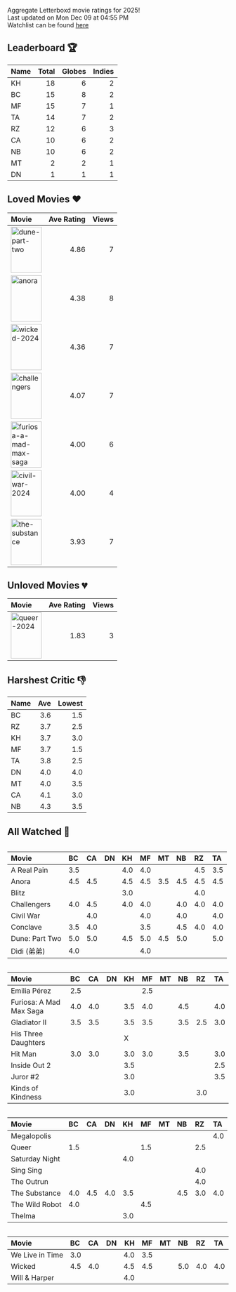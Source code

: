Aggregate Letterboxd movie ratings for 2025! <br />
Last updated on Mon Dec 09 at 04:55 PM <br />
Watchlist can be found [here](https://letterboxd.com/_branzino/list/movie-szn-2025/)

## Leaderboard :trophy:
| Name   |   Total |   Globes |   Indies |
|:-------|--------:|---------:|---------:|
| KH     |      18 |        6 |        2 |
| BC     |      15 |        8 |        2 |
| MF     |      15 |        7 |        1 |
| TA     |      14 |        7 |        2 |
| RZ     |      12 |        6 |        3 |
| CA     |      10 |        6 |        2 |
| NB     |      10 |        6 |        2 |
| MT     |       2 |        2 |        1 |
| DN     |       1 |        1 |        1 |

## Loved Movies :heart:
| Movie                                                                                                                                                                                  |   Ave Rating |   Views |
|:---------------------------------------------------------------------------------------------------------------------------------------------------------------------------------------|-------------:|--------:|
| <img src="https://a.ltrbxd.com/resized/film-poster/6/1/7/4/4/3/617443-dune-part-two-0-1000-0-1500-crop.jpg" alt="dune-part-two" style="height: 105px; width:70px;"/>                   |         4.86 |       7 |
| <img src="https://a.ltrbxd.com/resized/film-poster/9/5/9/5/4/0/959540-anora-0-1000-0-1500-crop.jpg" alt="anora" style="height: 105px; width:70px;"/>                                   |         4.38 |       8 |
| <img src="https://a.ltrbxd.com/resized/film-poster/3/3/7/0/3/6/337036-wicked-0-1000-0-1500-crop.jpg" alt="wicked-2024" style="height: 105px; width:70px;"/>                            |         4.36 |       7 |
| <img src="https://a.ltrbxd.com/resized/film-poster/8/4/2/3/0/1/842301-challengers-0-1000-0-1500-crop.jpg" alt="challengers" style="height: 105px; width:70px;"/>                       |         4.07 |       7 |
| <img src="https://a.ltrbxd.com/resized/film-poster/7/0/5/2/2/1/705221-furiosa-a-mad-max-saga-0-1000-0-1500-crop.jpg" alt="furiosa-a-mad-max-saga" style="height: 105px; width:70px;"/> |         4.00 |       6 |
| <img src="https://a.ltrbxd.com/resized/film-poster/8/3/4/6/5/6/834656-civil-war-0-1000-0-1500-crop.jpg" alt="civil-war-2024" style="height: 105px; width:70px;"/>                      |         4.00 |       4 |
| <img src="https://a.ltrbxd.com/resized/film-poster/8/3/8/1/4/0/838140-the-substance-0-1000-0-1500-crop.jpg" alt="the-substance" style="height: 105px; width:70px;"/>                   |         3.93 |       7 |

## Unloved Movies :broken_heart:
| Movie                                                                                                                                                     |   Ave Rating |   Views |
|:----------------------------------------------------------------------------------------------------------------------------------------------------------|-------------:|--------:|
| <img src="https://a.ltrbxd.com/resized/film-poster/9/5/5/1/8/4/955184-queer-0-1000-0-1500-crop.jpg" alt="queer-2024" style="height: 105px; width:70px;"/> |         1.83 |       3 |

## Harshest Critic :thumbsdown:
| Name   |   Ave |   Lowest |
|:-------|------:|---------:|
| BC     |   3.6 |      1.5 |
| RZ     |   3.7 |      2.5 |
| KH     |   3.7 |      3.0 |
| MF     |   3.7 |      1.5 |
| TA     |   3.8 |      2.5 |
| DN     |   4.0 |      4.0 |
| MT     |   4.0 |      3.5 |
| CA     |   4.1 |      3.0 |
| NB     |   4.3 |      3.5 |

## All Watched :movie_camera:
<div  style="overflow-x: scroll;">

| Movie          | BC   | CA   | DN   | KH   | MF   | MT   | NB   | RZ   | TA   |
|:---------------|:-----|:-----|:-----|:-----|:-----|:-----|:-----|:-----|:-----|
| A Real Pain    | 3.5  |      |      | 4.0  | 4.0  |      |      | 4.5  | 3.5  |
| Anora          | 4.5  | 4.5  |      | 4.5  | 4.5  | 3.5  | 4.5  | 4.5  | 4.5  |
| Blitz          |      |      |      | 3.0  |      |      |      | 4.0  |      |
| Challengers    | 4.0  | 4.5  |      | 4.0  | 4.0  |      | 4.0  | 4.0  | 4.0  |
| Civil War      |      | 4.0  |      |      | 4.0  |      | 4.0  |      | 4.0  |
| Conclave       | 3.5  | 4.0  |      |      | 3.5  |      | 4.5  | 4.0  | 4.0  |
| Dune: Part Two | 5.0  | 5.0  |      | 4.5  | 5.0  | 4.5  | 5.0  |      | 5.0  |
| Dìdi (弟弟)      | 4.0  |      |      |      | 4.0  |      |      |      |      |

</div>

<div  style="overflow-x: scroll;">

| Movie                   | BC   | CA   | DN   | KH   | MF   | MT   | NB   | RZ   | TA   |
|:------------------------|:-----|:-----|:-----|:-----|:-----|:-----|:-----|:-----|:-----|
| Emilia Pérez            | 2.5  |      |      |      | 2.5  |      |      |      |      |
| Furiosa: A Mad Max Saga | 4.0  | 4.0  |      | 3.5  | 4.0  |      | 4.5  |      | 4.0  |
| Gladiator II            | 3.5  | 3.5  |      | 3.5  | 3.5  |      | 3.5  | 2.5  | 3.0  |
| His Three Daughters     |      |      |      | X    |      |      |      |      |      |
| Hit Man                 | 3.0  | 3.0  |      | 3.0  | 3.0  |      | 3.5  |      | 3.0  |
| Inside Out 2            |      |      |      | 3.5  |      |      |      |      | 2.5  |
| Juror #2                |      |      |      | 3.0  |      |      |      |      | 3.5  |
| Kinds of Kindness       |      |      |      | 3.0  |      |      |      | 3.0  |      |

</div>

<div  style="overflow-x: scroll;">

| Movie          | BC   | CA   | DN   | KH   | MF   | MT   | NB   | RZ   | TA   |
|:---------------|:-----|:-----|:-----|:-----|:-----|:-----|:-----|:-----|:-----|
| Megalopolis    |      |      |      |      |      |      |      |      | 4.0  |
| Queer          | 1.5  |      |      |      | 1.5  |      |      | 2.5  |      |
| Saturday Night |      |      |      | 4.0  |      |      |      |      |      |
| Sing Sing      |      |      |      |      |      |      |      | 4.0  |      |
| The Outrun     |      |      |      |      |      |      |      | 4.0  |      |
| The Substance  | 4.0  | 4.5  | 4.0  | 3.5  |      |      | 4.5  | 3.0  | 4.0  |
| The Wild Robot | 4.0  |      |      |      | 4.5  |      |      |      |      |
| Thelma         |      |      |      | 3.0  |      |      |      |      |      |

</div>

<div  style="overflow-x: scroll;">

| Movie           | BC   | CA   | DN   |   KH | MF   | MT   | NB   | RZ   | TA   |
|:----------------|:-----|:-----|:-----|-----:|:-----|:-----|:-----|:-----|:-----|
| We Live in Time | 3.0  |      |      |  4.0 | 3.5  |      |      |      |      |
| Wicked          | 4.5  | 4.0  |      |  4.5 | 4.5  |      | 5.0  | 4.0  | 4.0  |
| Will & Harper   |      |      |      |  4.0 |      |      |      |      |      |

</div>